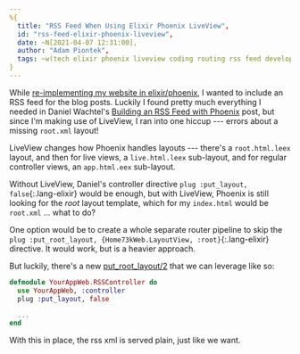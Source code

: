 ```yaml
---
%{
  title: "RSS Feed When Using Elixir Phoenix LiveView",
  id: "rss-feed-elixir-phoenix-liveview",
  date: ~N[2021-04-07 12:31:00],
  author: "Adam Piontek",
  tags: ~w(tech elixir phoenix liveview coding routing rss feed development)
}
---
```


While [re-implementing my website in elixir/phoenix](/blog/blog-incorporated-2021), I wanted to include an RSS feed for the blog posts. Luckily I found pretty much everything I needed in Daniel Wachtel's [Building an RSS Feed with Phoenix](https://danielwachtel.com/phoenix/building-rss-feed-phoenix) post, but since I'm making use of LiveView, I ran into one hiccup --- errors about a missing `root.xml` layout!

<!--more-->

LiveView changes how Phoenix handles layouts --- there's a `root.html.leex` layout, and then for live views, a `live.html.leex` sub-layout, and for regular controller views, an `app.html.eex` sub-layout.

Without LiveView, Daniel's controller directive `plug :put_layout, false`{:.lang-elixir} would be enough, but with LiveView, Phoenix is still looking for the *root* layout template, which for my `index.html` would be `root.xml` ... what to do?

One option would be to create a whole separate router pipeline to skip the `plug :put_root_layout, {Home73kWeb.LayoutView, :root}`{:.lang-elixir} directive. It would work, but is a heavier approach.

But luckily, there's a new [put_root_layout/2](https://hexdocs.pm/phoenix/Phoenix.Controller.html#put_root_layout/2) that we can leverage like so:

```elixir
defmodule YourAppWeb.RSSController do
  use YourAppWeb, :controller
  plug :put_layout, false

  ...
end
```

With this in place, the rss xml is served plain, just like we want.
